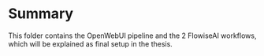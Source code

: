 # Summary

This folder contains the OpenWebUI pipeline and the 2 FlowiseAI workflows, which will be explained as final setup in the thesis.